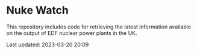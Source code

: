 # Nuke Watch

This repository includes code for retrieving the latest information available on the output of EDF nuclear power plants in the UK.

Last updated: 2023-03-20 20:09
